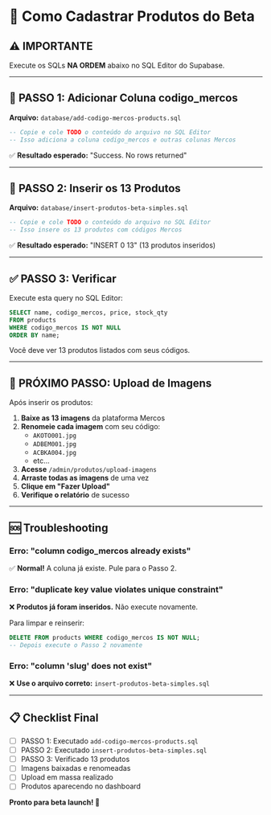 # 🚀 Como Cadastrar Produtos do Beta

## ⚠️ IMPORTANTE
Execute os SQLs **NA ORDEM** abaixo no SQL Editor do Supabase.

---

## 📝 PASSO 1: Adicionar Coluna codigo_mercos

**Arquivo:** `database/add-codigo-mercos-products.sql`

```sql
-- Copie e cole TODO o conteúdo do arquivo no SQL Editor
-- Isso adiciona a coluna codigo_mercos e outras colunas Mercos
```

✅ **Resultado esperado:** "Success. No rows returned"

---

## 📝 PASSO 2: Inserir os 13 Produtos

**Arquivo:** `database/insert-produtos-beta-simples.sql`

```sql
-- Copie e cole TODO o conteúdo do arquivo no SQL Editor
-- Isso insere os 13 produtos com códigos Mercos
```

✅ **Resultado esperado:** "INSERT 0 13" (13 produtos inseridos)

---

## ✅ PASSO 3: Verificar

Execute esta query no SQL Editor:

```sql
SELECT name, codigo_mercos, price, stock_qty 
FROM products 
WHERE codigo_mercos IS NOT NULL 
ORDER BY name;
```

Você deve ver 13 produtos listados com seus códigos.

---

## 🎯 PRÓXIMO PASSO: Upload de Imagens

Após inserir os produtos:

1. **Baixe as 13 imagens** da plataforma Mercos
2. **Renomeie cada imagem** com seu código:
   - `AKOTO001.jpg`
   - `ADBEM001.jpg`
   - `ACBKA004.jpg`
   - etc...
3. **Acesse** `/admin/produtos/upload-imagens`
4. **Arraste todas as imagens** de uma vez
5. **Clique em "Fazer Upload"**
6. **Verifique o relatório** de sucesso

---

## 🆘 Troubleshooting

### Erro: "column codigo_mercos already exists"
✅ **Normal!** A coluna já existe. Pule para o Passo 2.

### Erro: "duplicate key value violates unique constraint"
❌ **Produtos já foram inseridos.** Não execute novamente.

Para limpar e reinserir:
```sql
DELETE FROM products WHERE codigo_mercos IS NOT NULL;
-- Depois execute o Passo 2 novamente
```

### Erro: "column 'slug' does not exist"
❌ **Use o arquivo correto:** `insert-produtos-beta-simples.sql`

---

## 📋 Checklist Final

- [ ] PASSO 1: Executado `add-codigo-mercos-products.sql`
- [ ] PASSO 2: Executado `insert-produtos-beta-simples.sql`  
- [ ] PASSO 3: Verificado 13 produtos
- [ ] Imagens baixadas e renomeadas
- [ ] Upload em massa realizado
- [ ] Produtos aparecendo no dashboard

**Pronto para beta launch! 🎉**
